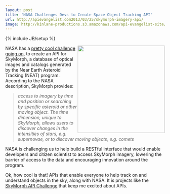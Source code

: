 ```yaml
---
layout: post
title: 'NASA Challenges Devs to Create Space Object Tracking API'
url: http://apievangelist.com2013/03/25/skymorph-imagery-api/
image: http://kinlane-productions.s3.amazonaws.com/api-evangelist-site/blog/nasa-skymorph.jpg
---
```

{% include JB/setup %}
<p>
     <a href="http://spaceappschallenge.org/challenge/skymorph-imagery-api/"><img src="https://s3.amazonaws.com/kinlane-productions/nasa/nasa-skymorph.jpg"  width="275" align="right" /></a>
</p>
<p>
     NASA has a <a href="http://spaceappschallenge.org/challenge/skymorph-imagery-api/">pretty cool challenge going on</a>, to create an API for SkyMorph, a database of optical images and catalogs generated by the Near Earth Asteroid Tracking (NEAT) program. According to the NASA description, SkyMorph provides:
</p>
<blockquote>
     <em>access to imagery by time and position or searching by specific asteroid or other moving object. The time dimension, unique to SkyMorph, allows users to discover changes in the intensities of stars, e.g. supernovae, or to discover moving objects, e.g. comets</em>
</blockquote>
<p>
     NASA is challenging us to help build a RESTful interface that would enable developers and citizen scientist to access SkyMorph imagery, lowering the barrier of access to the data and encouraging innovation around the program.
</p>
<p>
     Ok, how cool is that! APIs that enable everyone to help track on and understand objects in the sky, along with NASA. It is projects like the <a title="SkyMorph API Challenge" href="http://spaceappschallenge.org/challenge/skymorph-imagery-api/">SkyMorph API Challenge</a> that keep me excited about APIs.
</p>
